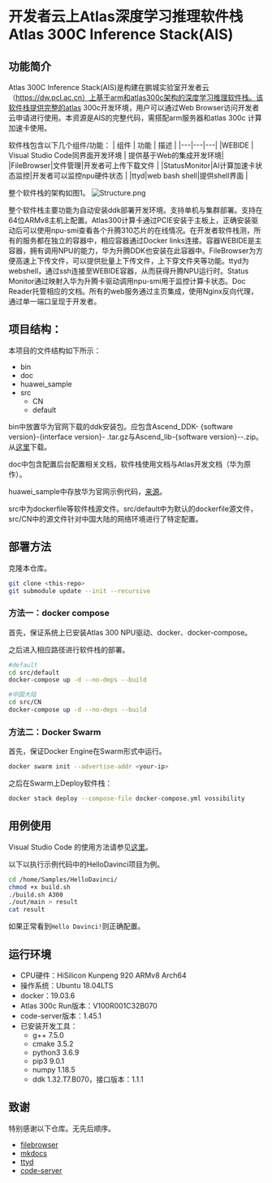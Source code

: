 # 开发者云上Atlas深度学习推理软件栈Atlas 300C Inference Stack(AIS)

## 功能简介

Atlas 300C Inference Stack(AIS)是构建在鹏城实验室开发者云（https://dw.pcl.ac.cn）上基于arm和atlas300c架构的深度学习推理软件栈。该软件栈提供完整的atlas 300c开发环境，用户可以通过Web Browser访问开发者云申请进行使用。本资源是AIS的完整代码，需搭配arm服务器和atlas 300c 计算加速卡使用。

软件栈包含以下几个组件/功能：
| 组件  |  功能 | 描述 |
|---|---|---|
|WEBIDE  | Visual Studio Code同界面开发环境  | 提供基于Web的集成开发环境|
|FileBrowser|文件管理|开发者可上传下载文件 |
|StatusMonitor|AI计算加速卡状态监控|开发者可以监控npu硬件状态 |
|ttyd|web bash shell|提供shell界面 |

整个软件栈的架构如图1。
![Structure.png](https://i.loli.net/2020/08/21/yjWp1n68NQZLxhc.png)

整个软件栈主要功能为自动安装ddk部署开发环境。支持单机与集群部署。支持在64位ARMv8主机上配置。Atlas300计算卡通过PCIE安装于主板上，正确安装驱动后可以使用npu-smi查看各个升腾310芯片的在线情况。在开发者软件栈测，所有的服务都在独立的容器中，相应容器通过Docker links连接。容器WEBIDE是主容器，拥有调用NPU的能力，华为升腾DDK也安装在此容器中。FileBrowser为方便高速上下传文件，可以提供批量上下传文件，上下穿文件夹等功能。ttyd为webshell，通过ssh连接至WEBIDE容器，从而获得升腾NPU运行时。Status Monitor通过映射入华为升腾卡驱动调用npu-smi用于监控计算卡状态。Doc Reader托管相应的文档。所有的web服务通过主页集成，使用Nginx反向代理，通过单一端口呈现于开发者。

## 项目结构：

本项目的文件结构如下所示：
* bin
* doc
* huawei_sample
* src
    * CN
    * default

bin中放置华为官网下载的ddk安装包。应包含Ascend_DDK- {software version}-{interface version}-<uihost arch.os> .tar.gz与Ascend_lib-{software version}-<host arch.os>-<device arch.os>.zip。从[这里](https://support.huawei.com/enterprisesearch/ebgSearch#keyword=Ascend_DDK&lang=zh&outside=0&searchCount=1&searchType=searchAll&type=searchAll)下载。

doc中包含配置后台配置相关文档，软件栈使用文档与Atlas开发文档（华为原作）。

huawei_sample中存放华为官网示例代码，[来源](https://gitee.com/HuaweiAtlas/samples/tree/master)。

src中为dockerfile等软件栈源文件。src/default中为默认的dockerfile源文件，src/CN中的源文件针对中国大陆的网络环境进行了特定配置。

## 部署方法

克隆本仓库。

```bash
git clone <this-repo>
git submodule update --init --recursive
```

### 方法一：docker compose

首先，保证系统上已安装Atlas 300 NPU驱动、docker、docker-compose。


之后进入相应路径进行软件栈的部署。

```bash
#default
cd src/default
docker-compose up -d --no-deps --build

#中国大陆
cd src/CN
docker-compose up -d --no-deps --build
```

### 方法二：Docker Swarm
首先，保证Docker Engine在Swarm形式中运行。

```bash
docker swarm init --advertise-addr <your-ip>
```

之后在Swarm上Deploy软件栈：

```bash
docker stack deploy --compose-file docker-compose.yml vossibility
```

## 用例使用

Visual Studio Code 的使用方法请参见[这里](https://jeasonstudio.gitbooks.io/vscode-cn-doc/)。

以下以执行示例代码中的HelloDavinci项目为例。
```bash
cd /home/Samples/HelloDavinci/
chmod +x build.sh
./build.sh A300
./out/main > result
cat result
```
如果正常看到`Hello Davinci!`则正确配置。

## 运行环境

* CPU硬件：HiSilicon Kunpeng 920 ARMv8 Arch64
* 操作系统：Ubuntu 18.04LTS
* docker：19.03.6
* Atlas 300c Run版本：V100R001C32B070
* code-server版本：1.45.1
* 已安装开发工具：
    * g++ 7.5.0
    * cmake 3.5.2
    * python3 3.6.9
    * pip3 9.0.1
    * numpy 1.18.5
    * ddk 1.32.T7.B070，接口版本：1.1.1

## 致谢

特别感谢以下仓库。无先后顺序。

* [filebrowser](https://github.com/filebrowser/filebrowser)
* [mkdocs](https://github.com/mkdocs/mkdocs)
* [ttyd](https://github.com/tsl0922/ttyd)
* [code-server](https://github.com/cdr/code-server)